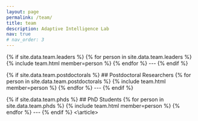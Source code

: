```yaml
---
layout: page
permalink: /team/
title: team
description: Adaptive Intelligence Lab 
nav: true
# nav_order: 3
---
```


<article>
{% if site.data.team.leaders %}
    {% for person in site.data.team.leaders %}
        {% include team.html member=person %}
    {% endfor %}
    ---
{% endif %}

{% if site.data.team.postdoctorals %}
    ## Postdoctoral Researchers
    {% for person in site.data.team.postdoctorals %}
        {% include team.html member=person %}
    {% endfor %}
    ---
{% endif %}


{% if site.data.team.phds %}
    ## PhD Students
    {% for person in site.data.team.phds %}
        {% include team.html member=person %}
    {% endfor %}
    ---
{% endif %}
<\article>